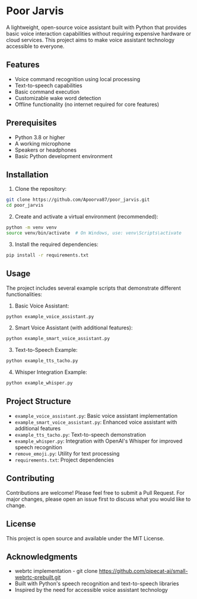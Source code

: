 # Poor Jarvis

A lightweight, open-source voice assistant built with Python that provides basic voice interaction capabilities without requiring expensive hardware or cloud services. This project aims to make voice assistant technology accessible to everyone.

## Features

- Voice command recognition using local processing
- Text-to-speech capabilities
- Basic command execution
- Customizable wake word detection
- Offline functionality (no internet required for core features)

## Prerequisites

- Python 3.8 or higher
- A working microphone
- Speakers or headphones
- Basic Python development environment

## Installation

1. Clone the repository:
```bash
git clone https://github.com/Apoorva87/poor_jarvis.git
cd poor_jarvis
```

2. Create and activate a virtual environment (recommended):
```bash
python -m venv venv
source venv/bin/activate  # On Windows, use: venv\Scripts\activate
```

3. Install the required dependencies:
```bash
pip install -r requirements.txt
```

## Usage

The project includes several example scripts that demonstrate different functionalities:

1. Basic Voice Assistant:
```bash
python example_voice_assistant.py
```

2. Smart Voice Assistant (with additional features):
```bash
python example_smart_voice_assistant.py
```

3. Text-to-Speech Example:
```bash
python example_tts_tacho.py
```

4. Whisper Integration Example:
```bash
python example_whisper.py
```

## Project Structure

- `example_voice_assistant.py`: Basic voice assistant implementation
- `example_smart_voice_assistant.py`: Enhanced voice assistant with additional features
- `example_tts_tacho.py`: Text-to-speech demonstration
- `example_whisper.py`: Integration with OpenAI's Whisper for improved speech recognition
- `remove_emoji.py`: Utility for text processing
- `requirements.txt`: Project dependencies

## Contributing

Contributions are welcome! Please feel free to submit a Pull Request. For major changes, please open an issue first to discuss what you would like to change.

## License

This project is open source and available under the MIT License.

## Acknowledgments
- webrtc implementation - git clone https://github.com/pipecat-ai/small-webrtc-prebuilt.git
- Built with Python's speech recognition and text-to-speech libraries
- Inspired by the need for accessible voice assistant technology
